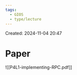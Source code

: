 ```yaml
---
tags:
  - GIOS
  - type/lecture
---
```

Created: 2024-11-04 20:47
# Paper
![[P4L1-implementing-RPC.pdf]]


